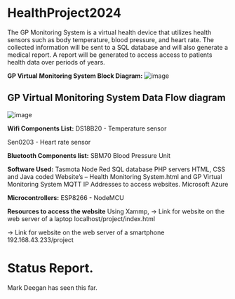 # HealthProject2024
The GP Monitoring System is a virtual health device that utilizes health sensors such as body temperature, blood pressure, and heart rate. The collected information will be sent to a SQL database and will also generate a medical report. A report will be generated  to access access to patients health data over periods of  years.

**GP Virtual Monitoring System Block Diagram:**
![image](https://github.com/MMemon2003/HealthProject2024/assets/146339735/45ef4fc5-0882-4989-942d-14cb0207d5ab)


## GP Virtual Monitoring System Data Flow diagram
![image](https://github.com/MMemon2003/HealthProject2024/assets/146339735/54544175-f479-45e0-8be0-7bde8408a522)

**Wifi Components List:**
DS18B20 - Temperature sensor 

Sen0203 - Heart rate sensor 

**Bluetooth Components list:**
SBM70 Blood Pressure Unit

**Software Used:**
Tasmota 
Node Red
SQL database
PHP servers
HTML, CSS and Java coded Website’s – Health Monitoring System.html and GP Virtual Monitoring System
MQTT
IP Addresses to access websites. 
Microsoft Azure

**Microcontrollers:**
ESP8266 - NodeMCU

**Resources to access the website**
Using Xammp, 
-> Link for website on the web server of a laptop 
localhost/project/index.html 

-> Link  for website on the web server of a smartphone 
192.168.43.233/project

# Status Report.
Mark Deegan has seen this far.
